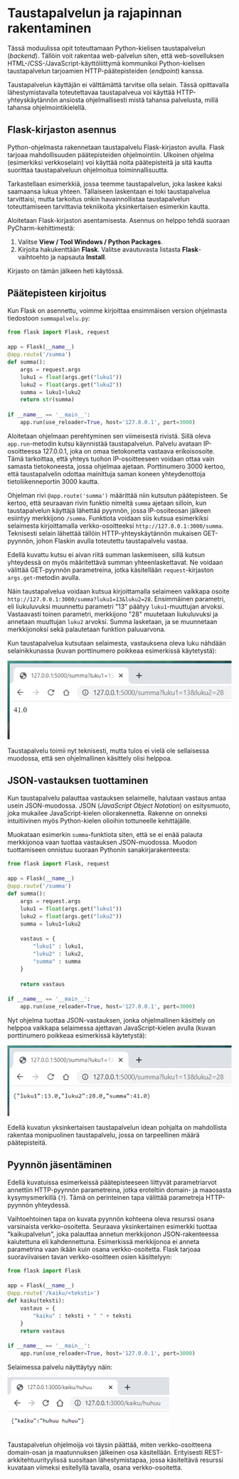 # Taustapalvelun ja rajapinnan rakentaminen

Tässä moduulissa opit toteuttamaan Python-kielisen taustapalvelun (*backend*). Tällöin voit rakentaa
web-palvelun siten, että web-sovelluksen HTML-/CSS-/JavaScript-käyttöliittymä kommunikoi
Python-kielisen taustapalvelun tarjoamien HTTP-päätepisteiden (*endpoint*) kanssa.

Taustapalvelun käyttäjän ei välttämättä tarvitse olla selain. Tässä opittavalla lähestymistavalla toteutettavaa
taustapalveua voi käyttää HTTP-yhteyskäytännön ansiosta ohjelmallisesti mistä tahansa palvelusta, millä tahansa ohjelmointikielellä.

## Flask-kirjaston asennus

Python-ohjelmasta rakennetaan taustapalvelu Flask-kirjaston avulla. Flask tarjoaa mahdollisuuden
päätepisteiden ohjelmointiin. Ulkoinen ohjelma (esimerkiksi verkkoselain) voi käyttää noita päätepisteitä
ja sitä kautta suorittaa taustapalveluun ohjelmoitua toiminnallisuutta.

Tarkastellaan esimerkkiä, jossa teemme taustapalvelun, joka laskee kaksi saamaansa lukua yhteen. Tällaiseen
laskentaan ei toki taustapalvelua tarvittaisi, mutta tarkoitus onkin havainnollistaa taustapalvelun toteuttamiseen
tarvittavia tekniikoita yksinkertaisen esimerkin kautta.

Aloitetaan Flask-kirjaston asentamisesta. Asennus on helppo tehdä suoraan PyCharm-kehittimestä:

1. Valitse **View / Tool Windows / Python Packages**.
2. Kirjoita hakukenttään **Flask**. Valitse avautuvasta listasta **Flask**-vaihtoehto ja napsauta **Install**.

Kirjasto on tämän jälkeen heti käytössä.

## Päätepisteen kirjoitus

Kun Flask on asennettu, voimme kirjoittaa ensimmäisen version ohjelmasta tiedostoon `summapalvelu.py`:

```python
from flask import Flask, request

app = Flask(__name__)
@app.route('/summa')
def summa():
    args = request.args
    luku1 = float(args.get("luku1"))
    luku2 = float(args.get("luku2"))
    summa = luku1+luku2
    return str(summa)

if __name__ == '__main__':
    app.run(use_reloader=True, host='127.0.0.1', port=3000)

```

Aloitetaan ohjelmaan perehtyminen sen viimeisestä rivistä. Sillä oleva `app.run`-metodin kutsu käynnistää taustapalvelun.
Palvelu avataan IP-osoitteessa 127.0.0.1, joka on omaa tietokonetta vastaava erikoisosoite. Tämä tarkoittaa, että
yhteys tuohon IP-osoitteeseen voidaan ottaa vain samasta tietokoneesta, jossa ohjelmaa ajetaan. Porttinumero 3000 kertoo,
että taustapalvelin odottaa mainittuja saman koneen yhteydenottoja tietoliikenneportin 3000 kautta. 

Ohjelman rivi `@app.route('summa')` määrittää niin kutsutun päätepisteen. Se kertoo, että seuraavan rivin funktio
nimeltä `summa` ajetaan silloin,
kun taustapalvelun käyttäjä lähettää pyynnön, jossa IP-osoiteosan jälkeen esiintyy merkkijono `/summa`.
Funktiota voidaan siis kutsua esimerkiksi selaimesta kirjoittamalla verkko-osoitteeksi `http://127.0.0.1:3000/summa`.
Teknisesti selain lähettää tällöin HTTP-yhteyskäytännön mukaisen GET-pyynnön, johon Flaskin avulla toteutettu
taustapalvelu vastaa.

Edellä kuvattu kutsu ei aivan riitä summan laskemiseen, sillä kutsun yhteydessä on myös määritettävä summan
yhteenlaskettavat. Ne voidaan välittää GET-pyynnön parametreina, jotka käsitellään `request`-kirjaston `args.get`-metodin
avulla.

Näin taustapalvelua voidaan kutsua kirjoittamalla selaimeen vaikkapa
osoite `http://127.0.0.1:3000/summa?luku1=13&luku2=28`.
Ensimmäinen parametri, eli liukuluvuksi muunnettu parametri "13" päätyy `luku1`-muuttujan arvoksi. Vastaavasti
toinen parametri, merkkijono "28" muutetaan liukuluvuksi ja annetaan muuttujan `luku2` arvoksi.
Summa lasketaan, ja se muunnetaan merkkijonoksi sekä palautetaan funktion paluuarvona.

Kun taustapalvelua kutsutaan selaimesta, vastauksena oleva luku nähdään selainikkunassa (kuvan porttinumero poikkeaa esimerkissä käytetystä):

![Taustapalvelun palauttama vastaus selainikkunassa](img/flaskvastaus.png)

Taustapalvelu toimii nyt teknisesti, mutta tulos ei vielä ole sellaisessa muodossa, että sen ohjelmallinen
käsittely olisi helppoa.

## JSON-vastauksen tuottaminen

Kun taustapalvelu palauttaa vastauksen selaimelle, halutaan vastaus antaa usein JSON-muodossa. JSON (*JavaScript
Object Notation*) on esitysmuoto, joka mukailee JavaScript-kielen oliorakennetta. Rakenne on onneksi intuitiivinen
myös Python-kielen olioihin tottuneelle kehittäjälle.

Muokataan esimerkin `summa`-funktiota siten, että se ei enää palauta merkkijonoa vaan tuottaa vastauksen JSON-muodossa.
Muodon tuottamiseen onnistuu suoraan Pythonin sanakirjarakenteesta:

```python
from flask import Flask, request

app = Flask(__name__)
@app.route('/summa')
def summa():
    args = request.args
    luku1 = float(args.get("luku1"))
    luku2 = float(args.get("luku2"))
    summa = luku1+luku2

    vastaus = {
        "luku1" : luku1,
        "luku2" : luku2,
        "summa" : summa
    }

    return vastaus

if __name__ == '__main__':
    app.run(use_reloader=True, host='127.0.0.1', port=3000)
```

Nyt ohjelma tuottaa JSON-vastauksen, jonka ohjelmallinen käsittely on helppoa vaikkapa selaimessa ajettavan
JavaScript-kielen avulla (kuvan porttinumero poikkeaa esimerkissä käytetystä):

![JSON-vastaus selainikkunassa](img/flask_json.png)

Edellä kuvatun yksinkertaisen taustapalvelun idean pohjalta on mahdollista
rakentaa monipuolinen taustapalvelu, jossa on tarpeellinen määrä päätepisteitä.

## Pyynnön jäsentäminen

Edellä kuvatuissa esimerkeissä päätepisteeseen liittyvät parametriarvot annettiin HTTP-pyynnön parametreina, jotka eroteltiin
domain- ja maaosasta kysymysmerkillä (`?`). Tämä on perinteinen tapa välittää parametreja HTTP-pyynnön yhteydessä.

Vaihtoehtoinen tapa on kuvata pyynnön kohteena
oleva resurssi osana varsinaista verkko-osoitetta. Seuraava yksinkertainen esimerkki tuottaa "kaikupalvelun",
joka palauttaa annetun merkkijonon JSON-rakenteessa kaiutettuna eli kahdennettuna. Esimerkissä merkkijonoa ei anneta
parametrina vaan ikään kuin osana verkko-osoitetta. Flask tarjoaa suoraviivaisen tavan verkko-osoitteen osien
käsittelyyn:

```python
from flask import Flask

app = Flask(__name__)
@app.route('/kaiku/<teksti>')
def kaiku(teksti):
    vastaus = {
        "kaiku" : teksti + " " + teksti
    }
    return vastaus

if __name__ == '__main__':
    app.run(use_reloader=True, host='127.0.0.1', port=3000)
```

Selaimessa palvelu näyttäytyy näin:

![Kaikupalvelu selainikkunassa](img/osoite.png)

Taustapalvelun ohjelmoija voi täysin päättää, miten verkko-osoitteena domain-osan ja maatunnuksen jälkeinen osa käsitellään.
Erityisesti REST-arkkitehtuurityylissä suositaan lähestymistapaa, jossa käsiteltävä resurssi kuvataan
viimeksi esitellyllä tavalla, osana verkko-osoitetta.
